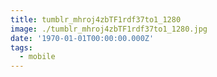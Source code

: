 ```yaml
---
title: tumblr_mhroj4zbTF1rdf37to1_1280
image: ./tumblr_mhroj4zbTF1rdf37to1_1280.jpg
date: '1970-01-01T00:00:00.000Z'
tags:
  - mobile
---
```


